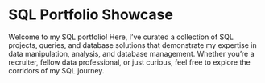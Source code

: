 # SQL Portfolio Showcase
Welcome to my SQL portfolio! Here, I’ve curated a collection of SQL projects, queries, and database solutions that demonstrate my expertise in data manipulation, analysis, and database management. Whether you’re a recruiter, fellow data professional, or just curious, feel free to explore the corridors of my SQL journey.
